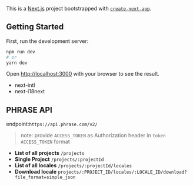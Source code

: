 This is a [Next.js](https://nextjs.org/) project bootstrapped with [`create-next-app`](https://github.com/vercel/next.js/tree/canary/packages/create-next-app).

## Getting Started

First, run the development server:

```bash
npm run dev
# or
yarn dev
```

Open [http://localhost:3000](http://localhost:3000) with your browser to see the result.

- next-intl
- next-i18next

## PHRASE API

endpoint:`https://api.phrase.com/v2/`

> note: provide `ACCESS_TOKEN` as Authorization header in `token ACCESS_TOKEN` format

- **List of all projects** `/projects`
- **Single Project** `/projects/:projectId`
- **List of all locales** `/projects/:projectId/locales`
- **Download locale** `projects/:PROJECT_ID/locales/:LOCALE_ID/download?file_format=simple_json`

<!-- ```json
// List of all locales
 [
    {
      id: 'c320c4ac2b850e0cffeb89bc5a208456',
      name: 'en',
      code: 'en',
      default: true,
      main: false,
      rtl: false,
      plural_forms: [Array],
      created_at: '2021-10-22T08:44:23Z',
      updated_at: '2021-10-22T08:44:23Z',
      source_locale: null
    },
    {
      id: '8137e29c847c2236ef574c8ee877cdbc',
      name: 'es',
      code: 'es',
      default: false,
      main: false,
      rtl: false,
      plural_forms: [Array],
      created_at: '2021-10-22T09:03:33Z',
      updated_at: '2021-10-22T09:04:40Z',
      source_locale: null
    },
  ]
}
```




````json
// Single Project
{
  "translations": {
    "id": "96e033d2864c55b9c02f4dc07a2e56ca",
    "name": "Example",
    "slug": "example",
    "main_format": "",
    "shares_translation_memory": true,
    "project_image_url": null,
    "created_at": "2021-10-22T04:35:54Z",
    "updated_at": "2021-10-22T09:04:41Z",
    "account": {
      "id": "149442a6733050b4cbba935f199be54b",
      "name": "MILO",
      "slug": "milo",
      "company": null,
      "created_at": "2021-10-21T13:01:26Z",
      "updated_at": "2021-10-22T09:04:41Z",
      "company_logo_url": null
    },
    "branch": null,
    "space": null
  }
}
````
-->
